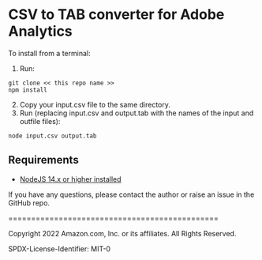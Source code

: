 
# CSV to TAB converter for Adobe Analytics

To install from a terminal:

1. Run:
```
git clone << this repo name >>
npm install
```
2. Copy your input.csv file to the same directory.
3. Run (replacing input.csv and output.tab with the names of the input and outfile files):
```
node input.csv output.tab
```

## Requirements

* [NodeJS 14.x or higher installed](https://nodejs.org/en/download/)

If you have any questions, please contact the author or raise an issue in the GitHub repo.

==============================================

Copyright 2022 Amazon.com, Inc. or its affiliates. All Rights Reserved.

SPDX-License-Identifier: MIT-0
